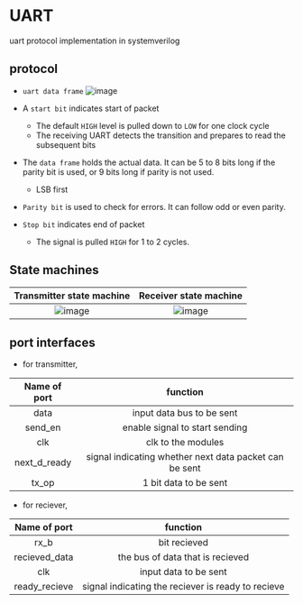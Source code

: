 # UART
uart protocol implementation in systemverilog
## protocol
- ```uart data frame``` 
![image](https://github.com/JiteshNayak2004/UART/assets/117510555/56968351-72a4-464f-94fe-1195048b512c)
- A ```start bit``` indicates start of packet
  - The default ```HIGH``` level is pulled down to ```LOW``` for one clock cycle
  - The receiving UART detects the transition and prepares to read the subsequent bits

- The ```data frame``` holds the actual data. It can be 5 to 8 bits long if the parity bit is used, or 9 bits long if parity is not used.
  - LSB first

- ```Parity bit``` is used to check for errors. It can follow odd or even parity.

- ```Stop bit``` indicates end of packet
  - The signal is pulled ```HIGH``` for 1 to 2 cycles.
 
## State machines

Transmitter state machine | Receiver state machine
:-:|:-:
![image](https://github.com/JiteshNayak2004/UART/assets/117510555/46856727-ebc8-459f-a594-e8a1eca77bf1) | ![image](https://github.com/JiteshNayak2004/UART/assets/117510555/563cb21e-f24a-43b1-ba69-d328b9736fa6)

## port interfaces

- for transmitter,
  
Name of port | function
:------------:|:-------------------------:
data          |     input data bus to be sent
send_en          |     enable signal to start sending
clk          |     clk to the modules
next_d_ready          |     signal indicating whether next data packet can be sent
tx_op          |     1 bit data to be sent

- for reciever,
  
Name of port | function
:------------:|:-------------------------:
rx_b   |    bit recieved
recieved_data  |     the bus of data that is recieved
clk          |     input data to be sent
ready_recieve          |     signal indicating the reciever is ready to recieve

